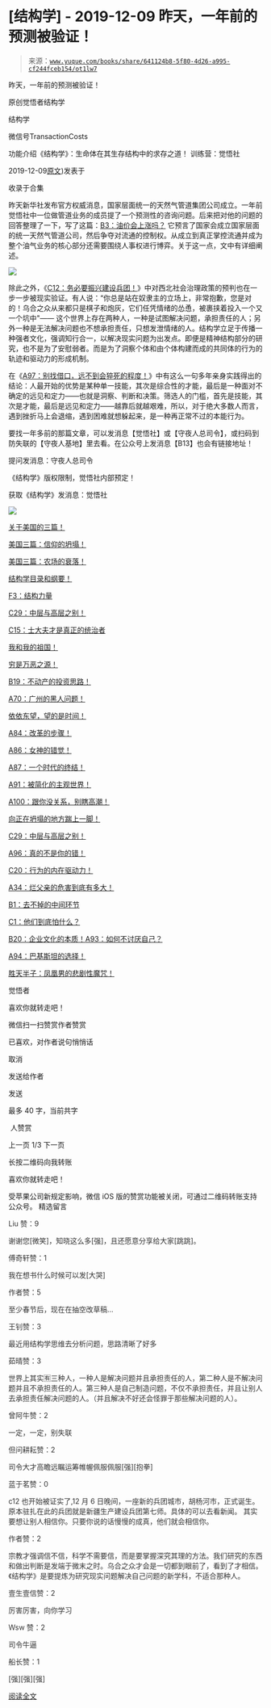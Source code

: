 # [结构学] - 2019-12-09 昨天，一年前的预测被验证！

> 来源：[`www.yuque.com/books/share/641124b8-5f80-4d26-a995-cf244fceb154/ot1lw7`](https://www.yuque.com/books/share/641124b8-5f80-4d26-a995-cf244fceb154/ot1lw7)



昨天，一年前的预测被验证！ 

原创觉悟者结构学 

结构学 

微信号TransactionCosts 

功能介绍《结构学》：生命体在其生存结构中的求存之道！ 训练营：觉悟社 

2019-12-09[原文](https://mp.weixin.qq.com/s?__biz=MzIzMDYwOTM0Mg==&mid=2247484158&idx=1&sn=4d7eef21f730a7a27a3dabe01584c04a&chksm=e8b19a2fdfc61339f80e2277046b1446cc065a95d72e704e927bf052011e0557cadff235b54e#rd))发表于 

收录于合集 

昨天新华社发布官方权威消息，国家层面统一的天然气管道集团公司成立。一年前觉悟社中一位做管道业务的成员提了一个预测性的咨询问题。后来把对他的问题的回答整理了一下，写了这篇：[B3：油价会上涨吗？](http://mp.weixin.qq.com/s?__biz=MzAxNDk1NjI2Mw==&mid=2247484078&idx=1&sn=6eee861727c21eef764e35f2379d643d&chksm=9b8a2126acfda83052cc25adc2294b7e0ccbece32af96e58033b4e7febfbd9ef719bba384a87&scene=21#wechat_redirect) 它预言了国家会成立国家层面的统一天然气管道公司，然后争夺对流通的控制权。从成立到真正掌控流通并成为整个油气业务的核心部分还需要围绕人事权进行博弈。关于这一点，文中有详细阐述。 

<ne-card data-card-name="image" data-card-type="inline" id="INV5a" data-event-boundary="card" style="color: rgb(51, 51, 51);">![](img/084652ee90395258df9451352f61cec7.png)  

除此之外，《[C12：务必要振兴建设兵团！](http://mp.weixin.qq.com/s?__biz=MzAxNDk1NjI2Mw==&mid=2247484193&idx=1&sn=88c86597191d0c97a411f9ea6f7b7c5d&chksm=9b8a20a9acfda9bfae819e8e42531fe6d523dd244ef0fc0c0787ab812540108c181f7ec2ffa9&scene=21#wechat_redirect)》中对西北社会治理政策的预判也在一步一步被现实验证。有人说：“你总是站在奴隶主的立场上，非常抱歉，您是对的！乌合之众从来都只是棋子和炮灰，它们任凭情绪的怂恿，被裹挟着投入一个又一个坑中"—— 这个世界上存在两种人，一种是试图解决问题，承担责任的人；另外一种是无法解决问题也不想承担责任，只想发泄情绪的人。结构学立足于传播一种强者文化，强调知行合一，以解决现实问题为出发点。即便是精神结构部分的研究，也不是为了安慰弱者。而是为了洞察个体和由个体构建而成的共同体的行为的轨迹和驱动力的形成机制。 

在《[A97：别找借口，远不到会猝死的程度！](http://mp.weixin.qq.com/s?__biz=MzAxNDk1NjI2Mw==&mid=2247484866&idx=1&sn=d93222730b1fd65cd31d270e54c91073&chksm=9b8a264aacfdaf5cf1d8eab64891b03e7b9966e887c9f512b7cb4a3f6cca04f1faa2c5da905d&scene=21#wechat_redirect)》中有这么一句多年亲身实践得出的结论：人最开始的优势是某种单一技能，其次是综合性的才能，最后是一种面对不确定的远见和定力——也就是洞察、判断和决策。筛选人的门槛，首先是技能，其次是才能，最后是远见和定力——越靠后就越艰难，所以，对于绝大多数人而言，遇到挫折马上会退缩，遇到困难就想躲起来，是一种再正常不过的本能行为。 

要找一年多前的那篇文章，可以发消息【觉悟社】或【守夜人总司令】，或扫码到防失联的【守夜人基地】里去看。在公众号上发消息【B13】也会有链接地址！ 

提问发消息：守夜人总司令 

《结构学》版权限制，觉悟社内部预定！ 

获取《结构学》发消息：觉悟社 

<ne-card data-card-name="image" data-card-type="inline" id="cqqCa" data-event-boundary="card" style="color: rgb(51, 51, 51);">![](img/23be573860ab5bdbbc425247e81afc6c.png)  

[关于美国的三篇！](http://mp.weixin.qq.com/s?__biz=MzIzMDYwOTM0Mg==&mid=2247484082&idx=1&sn=7f0efdc740505aeff41af3593c2c07d2&chksm=e8b19a63dfc613757721204eef321ddcad7ddc01dfc2076db117c37c0b37d75438f2e405c830&scene=21#wechat_redirect) 

[美国三篇：信仰的坍塌！](http://mp.weixin.qq.com/s?__biz=MzIzMDYwOTM0Mg==&mid=2247484086&idx=1&sn=84a690a2f2f277ffb97bd9ae9b8997b5&chksm=e8b19a67dfc61371cbaa58bdc4cf884dcb865ce62dc947cf1cf3e7653716339ff71d49c563bb&scene=21#wechat_redirect) 

[美国三篇：农场的衰落！](http://mp.weixin.qq.com/s?__biz=MzAxNDk1NjI2Mw==&mid=2247484839&idx=1&sn=ab17e9c4ae5af883a17a9c0fcafe94dd&chksm=9b8a262facfdaf399eab6252e9034d5a64a95f1c2575ed6570615dc11980d7d14b684341c22d&scene=21#wechat_redirect) 

[结构学目录和纲要！](http://mp.weixin.qq.com/s?__biz=MzIzMDYwOTM0Mg==&mid=2247484053&idx=1&sn=c1f5eab393cc4446a8289a6e25038b36&chksm=e8b19a44dfc613522c81444af83496ce9efdc9ad6c892fb4664d48d5a8c3d4281f0f94772c04&scene=21#wechat_redirect) 

[F3：结构力量](http://mp.weixin.qq.com/s?__biz=MzIzMDYwOTM0Mg==&mid=2247483942&idx=1&sn=53a6cd726a0ea5e93ef015690fa25d3b&chksm=e8b19af7dfc613e1f5509b8cebb677a6aa963a98b47438c54e89a8979374e794372cb1f0fe84&scene=21#wechat_redirect) 

[C29：中层与高层之别！](http://mp.weixin.qq.com/s?__biz=MzIzMDYwOTM0Mg==&mid=2247484061&idx=1&sn=6b5effaceec4ccea129b0b2c0ff9eb94&chksm=e8b19a4cdfc6135a82d4a79c2245a8efb5cea97135ffeef76afcdb0f1d23fc37408270b77ac3&scene=21#wechat_redirect) 

[C15：士大夫才是真正的统治者](http://mp.weixin.qq.com/s?__biz=MzIzMDYwOTM0Mg==&mid=2247483960&idx=1&sn=91978b70e123a7a6a57a3678d4b17e86&chksm=e8b19ae9dfc613ff1bd2aadb1504c0332942657d1fcb07f947b313ec1c123cc75b21b23f6e16&scene=21#wechat_redirect)

[我和我的祖国！](http://mp.weixin.qq.com/s?__biz=MzIzMDYwOTM0Mg==&mid=2247484115&idx=1&sn=e04f533c19139936604c97042b23ab88&chksm=e8b19a02dfc6131403531aa897c8c5c2e6881cb25262189d25ba73bf44039af2a4ed9dad3a6f&scene=21#wechat_redirect) 

[穷是万恶之源！](http://mp.weixin.qq.com/s?__biz=MzAxNDk1NjI2Mw==&mid=2247483823&idx=1&sn=e54ebe9891b302dc0bf1815c76ccf8b7&chksm=9b8a2227acfdab31a05e273addd9159d4b8263d58d3c58bf214841c8189157519719c3427306&scene=21#wechat_redirect) 

[B19：不动产的投资思路！](http://mp.weixin.qq.com/s?__biz=MzIzMDYwOTM0Mg==&mid=2247484069&idx=1&sn=a13a6e590a21b27fd1356718b3a2dcd3&chksm=e8b19a74dfc613622b23c7233732cbb1d499c75f9b7ac3047cdeaee3a34eeae7d3b4871429f1&scene=21#wechat_redirect) 

[A70：广州的黑人问题！](http://mp.weixin.qq.com/s?__biz=MzIzMDYwOTM0Mg==&mid=2247484073&idx=1&sn=3ffde794629bfd65117e0f4f589cc7fe&chksm=e8b19a78dfc6136e940b88d2e15d6e62b5fd657d5daa5182e9cdc73255788b995629b0c192f6&scene=21#wechat_redirect) 

[依依东望，望的是时间！](http://mp.weixin.qq.com/s?__biz=MzIzMDYwOTM0Mg==&mid=2247483860&idx=1&sn=b5b01ae82ff764ce2806251e3f2a809f&chksm=e8b19905dfc61013607735eb7782299c9a4d7a39a8b15a7b46182ef20eda3ffe9f6ed6337e1f&scene=21#wechat_redirect) 

[A84：改革的步骤！](http://mp.weixin.qq.com/s?__biz=MzIzMDYwOTM0Mg==&mid=2247484098&idx=1&sn=8a28fd5dce47b485ed38e4f3cfdb7d05&chksm=e8b19a13dfc61305fde13511d297aa1d6b59184825c7998f338e7d5f36742e3c06c717d78fe8&scene=21#wechat_redirect) 

[A86：女神的错觉！](http://mp.weixin.qq.com/s?__biz=MzAxNDk1NjI2Mw==&mid=2247484733&idx=1&sn=fab22e8ab3f80b78dab3d4e2e2716bfb&chksm=9b8a26b5acfdafa374df83506e5086a573169362877918977c08490b4e9747c45c99d1266e7f&scene=21#wechat_redirect) 

[A87：一个时代的终结！](http://mp.weixin.qq.com/s?__biz=MzIzMDYwOTM0Mg==&mid=2247484102&idx=1&sn=c0572fe89409ac0ef2d1468b8f81f130&chksm=e8b19a17dfc6130119eacf0492c237b5173f6f9c13265a36d7919e3132228f8c2d3306863c08&scene=21#wechat_redirect) 

[A91：被简化的主观世界！](http://mp.weixin.qq.com/s?__biz=MzIzMDYwOTM0Mg==&mid=2247484106&idx=1&sn=89ac1e2a068a9114c08822ed3a6a9916&chksm=e8b19a1bdfc6130d67743acf04c384cd66fa3d13b83614a9b3d70edda3290e8af9765c31b7d7&scene=21#wechat_redirect) 

[A100：跟你没关系，别瞎高潮！](http://mp.weixin.qq.com/s?__biz=MzAxNDk1NjI2Mw==&mid=2247484826&idx=1&sn=c2df87478a77eebf01085c7795424395&chksm=9b8a2612acfdaf04f9034241f17123b00853fb4fa0af799266ae01cdd7ce776318d0d88cde41&scene=21#wechat_redirect) 

[向正在坍塌的地方踹上一脚！](http://mp.weixin.qq.com/s?__biz=MzAxNDk1NjI2Mw==&mid=2247483789&idx=1&sn=5e44b7b524c3dc4bb7705f49ed0a44a3&chksm=9b8a2205acfdab139e4b1d44ef6702b09c9fbf79505340205d13fbdaa33207a997f54bee0e97&scene=21#wechat_redirect) 

[C29：中层与高层之别！](http://mp.weixin.qq.com/s?__biz=MzIzMDYwOTM0Mg==&mid=2247484061&idx=1&sn=6b5effaceec4ccea129b0b2c0ff9eb94&chksm=e8b19a4cdfc6135a82d4a79c2245a8efb5cea97135ffeef76afcdb0f1d23fc37408270b77ac3&scene=21#wechat_redirect) 

[A96：真的不是你的错！](http://mp.weixin.qq.com/s?__biz=MzAxNDk1NjI2Mw==&mid=2247484835&idx=1&sn=9f24aba2a2b22cf3033e76a5435e352e&chksm=9b8a262bacfdaf3d1cf1dabf21851d162769a2bcd6826d220efeee9e34c408950f56eadd0baf&scene=21#wechat_redirect) 

[C20：行为的内在驱动力！](http://mp.weixin.qq.com/s?__biz=MzIzMDYwOTM0Mg==&mid=2247484003&idx=1&sn=a62ddbccc64f9f19890c0dff9605b6f7&chksm=e8b19ab2dfc613a47b840d331bb9c43711798f5102681c0d1a06cb3996450c1d34bc8573b7e0&scene=21#wechat_redirect) 

[A34：烂父亲的危害到底有多大！](http://mp.weixin.qq.com/s?__biz=MzIzMDYwOTM0Mg==&mid=2247483986&idx=1&sn=984fbf5e696f7a3f34f25dcf93037cea&chksm=e8b19a83dfc61395d629a54503920505c42a73a62b9e72308ed4ea0d66c509ca66a1a3138ea5&scene=21#wechat_redirect) 

[B1：去不掉的中间环节](http://mp.weixin.qq.com/s?__biz=MzIzMDYwOTM0Mg==&mid=2247483903&idx=1&sn=e8a21cb816d6a27d869f81463805a208&chksm=e8b1992edfc610380f54d91f9acc9844820c77ce8a5bcedb4f36372c406647f45fd2514a6a77&scene=21#wechat_redirect) 

[C1：他们到底怕什么？](http://mp.weixin.qq.com/s?__biz=MzIzMDYwOTM0Mg==&mid=2247483830&idx=1&sn=b49870ee1ebbd5397ad409346c93b630&chksm=e8b19967dfc61071fc4a913312b8e255008adb24a32c745465d3da59e45465a9fdc0aa36bd8e&scene=21#wechat_redirect)

[B20：企业文化的本质！](http://mp.weixin.qq.com/s?__biz=MzIzMDYwOTM0Mg==&mid=2247484111&idx=1&sn=d6154ef03c3702d24ebbd49ec6d2544b&chksm=e8b19a1edfc61308357f4cc639a74339e18c1e7ea64e351a1d73fac03d82e0daa3d7cbd2b4f7&scene=21#wechat_redirect)[A93：如何不讨厌自己？](http://mp.weixin.qq.com/s?__biz=MzAxNDk1NjI2Mw==&mid=2247484783&idx=1&sn=08bb06c4b322311a9d08a0d67077b6ac&chksm=9b8a26e7acfdaff1fb664e30d3365b7405692c4c7e53b41d078052fcbd87faf8de05c04346ce&scene=21#wechat_redirect) 

[A94：巴基斯坦的选择！](http://mp.weixin.qq.com/s?__biz=MzAxNDk1NjI2Mw==&mid=2247484787&idx=1&sn=1e88f66866554dbb73e4fd4d7947be0d&chksm=9b8a26fbacfdafed9d52a547f2f4608ef001fa2b6a07ec62bb06c5df56b23b6bca3d7b26b6cf&scene=21#wechat_redirect) 

[胜天半子：凤凰男的悲剧性魔咒！](http://mp.weixin.qq.com/s?__biz=MzAxNDk1NjI2Mw==&mid=2247484459&idx=1&sn=3af333a7d8f81253f730e57ba86f6f11&chksm=9b8a27a3acfdaeb524c155bcc629f472e273558add2d9c91ca3295d08144bd6d7d26ed757e6c&scene=21#wechat_redirect) 

觉悟者 

喜欢你就转走吧！ 

微信扫一扫赞赏作者赞赏 

已喜欢，对作者说句悄悄话 

取消 

发送给作者 

发送 

最多 40 字，当前共字 

 人赞赏 

上一页 1/3 下一页 

长按二维码向我转账 

喜欢你就转走吧！ 

受苹果公司新规定影响，微信 iOS 版的赞赏功能被关闭，可通过二维码转账支持公众号。 <ne-h3 id="1UKBF" data-lake-id="1UKBF"><ne-heading-ext><ne-heading-anchor></ne-heading-anchor><ne-heading-fold></ne-heading-fold></ne-heading-ext><ne-heading-content>精选留言</ne-heading-content></ne-h3>  

<ne-card data-card-name="image" data-card-type="inline" id="KU2Bu" data-event-boundary="card" style="color: rgb(51, 51, 51);">

Liu 赞：9 

谢谢您[微笑]，知晓这么多[强]，且还愿意分享给大家[跳跳]。  

<ne-card data-card-name="image" data-card-type="inline" id="K3Uf7" data-event-boundary="card" style="color: rgb(51, 51, 51);">

傅奇轩赞：1 

我在想书什么时候可以发[大哭] 

作者赞：5 

至少春节后，现在在抽空改草稿...  

<ne-card data-card-name="image" data-card-type="inline" id="HvX3h" data-event-boundary="card" style="color: rgb(51, 51, 51);">

王钊赞：3 

最近用结构学思维去分析问题，思路清晰了好多  

<ne-card data-card-name="image" data-card-type="inline" id="Uf0JC" data-event-boundary="card" style="color: rgb(51, 51, 51);">

茹晴赞：3 

世界上其实🈶️三种人，一种人是解决问题并且承担责任的人，第二种人是不解决问题并且不承担责任的人。第三种人是自己制造问题，不仅不承担责任，并且让别人去承担责任解决问题的人。（并且解决不好还会怪罪于那些解决问题的人）。  

<ne-card data-card-name="image" data-card-type="inline" id="shGGY" data-event-boundary="card" style="color: rgb(51, 51, 51);">

曾阿牛赞：2 

一定，一定，别失联  

<ne-card data-card-name="image" data-card-type="inline" id="jUxZF" data-event-boundary="card" style="color: rgb(51, 51, 51);">

但问耕耘赞：2 

司令大才高瞻远瞩运筹帷幄佩服佩服[强][抱拳]  

<ne-card data-card-name="image" data-card-type="inline" id="pTqOq" data-event-boundary="card" style="color: rgb(51, 51, 51);">

蓝于茗赞：0 

c12 也开始被证实了,12 月 6 日晚间，一座新的兵团城市，胡杨河市，正式诞生。原本驻扎在此的兵团就是新疆生产建设兵团第七师。具体的可以去看新闻。 其实要想让别人相信你。只要你说的话慢慢的成真，他们就会相信你。 

作者赞：2 

宗教才强调信不信，科学不需要信，而是要掌握深究其理的方法。我们研究的东西和做出判断是发端于微末之时。乌合之众才会是一切都到眼前了，看到了才相信。《结构学》是要提炼为研究现实问题解决自己问题的新学科，不适合那种人。  

<ne-card data-card-name="image" data-card-type="inline" id="hQWpu" data-event-boundary="card" style="color: rgb(51, 51, 51);">

壹生壹信赞：2 

厉害厉害，向你学习  

<ne-card data-card-name="image" data-card-type="inline" id="THc4p" data-event-boundary="card" style="color: rgb(51, 51, 51);">

Wsw 赞：2 

司令牛逼  

<ne-card data-card-name="image" data-card-type="inline" id="Tjs8K" data-event-boundary="card" style="color: rgb(51, 51, 51);">

船长赞：1 

[强][强][强] 

[阅读全文](https://t.zsxq.com/ImAq7qB)</ne-card></ne-card></ne-card></ne-card></ne-card></ne-card></ne-card></ne-card></ne-card></ne-card></ne-card></ne-card>